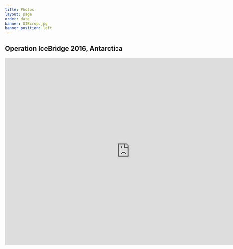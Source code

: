 ```yaml
---
title: Photos
layout: page
order: date
banner: OIBcrop.jpg
banner_position: left
---
```


<h2>Operation IceBridge 2016, Antarctica</h2>

<iframe src="https://alekpetty.smugmug.com/frame/slideshow?key=3JtNqX&autoStart=1&captions=1&navigation=1&playButton=1&speed=3&transition=fade&transitionSpeed=2" width="800" height="600" frameborder="no" scrolling="no"></iframe>





